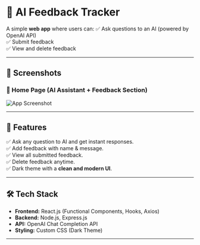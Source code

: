 # 🤖 AI Feedback Tracker

A simple **web app** where users can:
✅ Ask questions to an AI (powered by OpenAI API)  
✅ Submit feedback  
✅ View and delete feedback  

---

## 📸 Screenshots

### 🔹 Home Page (AI Assistant + Feedback Section)
![App Screenshot](./screenshot.png)  <!-- Replace with actual screenshot file -->

---

## 🚀 Features
✅ Ask any question to AI and get instant responses.  
✅ Add feedback with name & message.  
✅ View all submitted feedback.  
✅ Delete feedback anytime.  
✅ Dark theme with a **clean and modern UI**.  

---

## 🛠️ Tech Stack
- **Frontend:** React.js (Functional Components, Hooks, Axios)
- **Backend:** Node.js, Express.js
- **API:** OpenAI Chat Completion API
- **Styling:** Custom CSS (Dark Theme)

---




